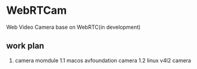 # WebRTCam
Web Video Camera base on WebRTC(in development)  

## work plan
1. camera momdule
    1.1 macos avfoundation camera
    1.2 linux v4l2 camera